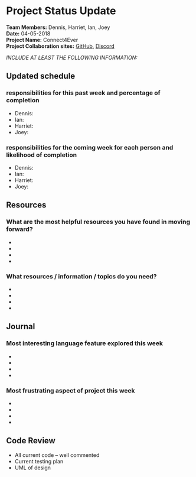 # Project Status Update  
**Team Members:** Dennis, Harriet, Ian, Joey  
**Date:** 04-05-2018  
**Project Name:** Connect4Ever  
**Project Collaboration sites:** [GitHub](https://github.com/pseudodennis/connect4ever), [Discord](https://discord.gg/vPjCC7r)  

*INCLUDE AT LEAST THE FOLLOWING INFORMATION:*  
## Updated schedule  
### responsibilities for this past week and  percentage of completion
  - Dennis: 
  - Ian: 
  - Harriet: 
  - Joey: 
  
### responsibilities for the coming week for each person and likelihood of completion
  - Dennis: 
  - Ian: 
  - Harriet: 
  - Joey: 

## Resources  
### What are the most helpful resources you have found in moving forward?  
  - 
  -  
  -  
  -  
### What resources / information / topics do you need?  
  - 
  -  
  -  
  -  

## Journal  
### Most interesting language feature explored this week  
  - 
  -  
  -  
  -  
### Most frustrating aspect of project this week  
  - 
  -  
  -  
  -  

## Code Review  
  - All current code – well commented  
  - Current testing plan  
  - UML of design  
